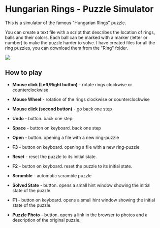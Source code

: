 # Hungarian Rings - Puzzle Simulator

This is a simulator of the famous "Hungarian Rings" puzzle.

You can create a text file with a script that describes the location of rings, balls and their colors.
Each ball can be marked with a marker (letter or number) to make the puzzle harder to solve.
I have created files for all the ring puzzles, you can download them from the "Ring" folder.

![](https://i.imgur.com/kaYIocN.png)





## How to play

- **Mouse click (Left/Right button)** - rotate rings clockwise or counterclockwise
- **Mouse Wheel** - rotation of the rings clockwise or counterclockwise

 
- **Mouse click (second button)** - go back one step
- **Undo** - button. back one step
- **Space** - button on keyboard. back one step


- **Open** - button. opening a file with a new ring-puzzle
- **F3** - button on keyboard. opening a file with a new ring-puzzle

- **Reset** - reset the puzzle to its initial state.
- **F2** - button on keyboard. reset the puzzle to its initial state.


- **Scramble** - automatic scramble puzzle


- **Solved State** - button. opens a small hint window showing the initial state of the puzzle.
- **F1** - button on keyboard. opens a small hint window showing the initial state of the puzzle.


- **Puzzle Photo** - button. opens a link in the browser to photos and a description of the original puzzle.
